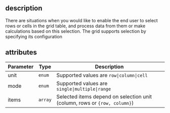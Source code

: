 ## description
There are situations when you would like to enable the end user to select rows or cells in the grid table, and process data from them or make calculations based on this selection. The grid supports selection by specifying its configuration

## attributes
<table class="attributes">
<thead>
	<tr>
		<th>Parameter</th>
		<th>Type</th>
		<th>Description</th>
	</tr>
</thead>
<tbody>
	<tr>
	  <td>unit</td>
	  <td><code>enum</code></td>
	  <td>Supported values are <code>row|column|cell</code>  
	  </td>
	</tr>	
	<tr>
	  <td>mode</td>
	  <td><code>enum</code></td>
	  <td>Supported values are <code>single|multiple|range</code>  
	  </td>
	</tr>
	<tr>
	  <td>items</td>
	  <td><code>array</code></td>
	  <td>Selected items depend on selection unit (column, rows or <code>{row, column}</code>)  
	  </td>
	</tr>					
</tbody>